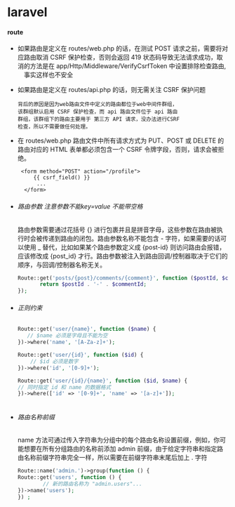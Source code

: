 # laravel

 #### route

-  如果路由是定义在 routes/web.php 的话，在测试 POST 请求之前，需要将对应路由取消 CSRF 保护检查，否则会返回 419 状态码导致无法请求成功，取消的方法是在 app/Http/Middleware/VerifyCsrfToken 中设置排除检查路由, 　事实这样也不安全
-  如果路由是定义在 routes/api.php 的话，则无需关注 CSRF 保护问题
    ```
    背后的原因是因为web路由文件中定义的路由都位于web中间件群组，
    该群组默认启用 CSRF 保护检查，而 api 路由文件位于 api 路由
    群组，该群组下的路由主要用于 第三方 API 请求，没办法进行CSRF 
    检查，所以不需要做任何处理。
    ```
    
- 在 routes/web.php 路由文件中所有请求方式为 PUT、POST 或 DELETE 的路由对应的 HTML 表单都必须包含一个 CSRF 令牌字段，否则，请求会被拒绝。
  ```php+HTML
   <form method="POST" action="/profile">
       {{ csrf_field() }}
        ...
    </form>
  ```
  
- ######  路由参数  注意参数不能key=value 不能带空格
    路由参数需要通过花括号 {} 进行包裹并且是拼音字母，这些参数在路由被执行时会被传递到路由的闭包。路由参数名称不能包含 - 字符，如果需要的话可以使用 _ 替代，比如如果某个路由参数定义成 {post-id} 则访问路由会报错，应该修改成 {post_id} 才行。路由参数被注入到路由回调/控制器取决于它们的顺序，与回调/控制器名称无关。
    ```php
    Route::get('posts/{post}/comments/{comment}', function ($postId, $commentId) {
           return $postId . '-' . $commentId;
    });
    ```
    
- ###### 正则约束 
    ```php
    Route::get('user/{name}', function ($name) {
       // $name 必须是字母且不能为空
    })->where('name', '[A-Za-z]+');

    Route::get('user/{id}', function ($id) {
        // $id 必须是数字
    })->where('id', '[0-9]+');

    Route::get('user/{id}/{name}', function ($id, $name) {
    // 同时指定 id 和 name 的数据格式
    })->where(['id' => '[0-9]+', 'name' => '[a-z]+']);
        
    ```
- ###### 路由名称前缀
    name 方法可通过传入字符串为分组中的每个路由名称设置前缀，例如，你可能想要在所有分组路由的名称前添加 admin 前缀，由于给定字符串和指定路由名称前缀字符串完全一样，所以需要在前缀字符串末尾后加上 . 字符

    ```php
    Route::name('admin.')->group(function () {
    Route::get('users', function () {
            // 新的路由名称为 "admin.users"...
    })->name('users');
    }) ;
    ```